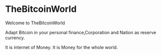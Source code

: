 # TheBitcoinWorld

Welcome to TheBitcoinWorld

Adapt Bitcoin in your personal finance,Corporation and Nation as reserve currency.

It is internet of Money. It is Money for the whole world.


